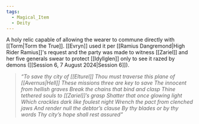 ```yaml
---
tags:
  - Magical_Item
  - Deity
---
```

A holy relic capable of allowing the wearer to commune directly with [[Torm|Torm the True]]. [[Evryn]] used it per [[Ramius Dangremond|High Rider Ramius]]'s request and the party was made to witness [[Zariel]] and her five generals swear to protect [[Idyllglen]] only to see it razed by demons ([[Session 6, 7 August 2024|Session 6]]).

> *“To save thy city of [[Elturel]]*
> *Thou must traverse this plane of [[Avernus|Hell]]*
> *These missions three are key to save*
> *The innocent from hellish graves*
> *Break the chains that bind and clasp*
> *Thine tethered souls to [[Zariel]]’s grasp*
> *Shatter that once glowing light*
> *Which crackles dark like foulest night*
> *Wrench the pact from clenched jaws*
> *And render null the debtor’s clause*
> *By thy blades or by thy words*
> *Thy city’s hope shall rest assured”*